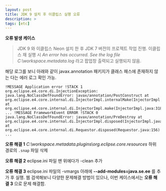 ```yaml
---
layout: post
title: JDK 9 설치 후 이클립스 실행 오류
description: >
tags: [etc]
---
```


**오류 발생 케이스**

> JDK 9 와 이클립스 Neon 설치 한 후 JDK 7 버전의 프로젝트 작업 진행.
> 이클립스 재 실행 시 *An error has occurred. See the log file C:\workspace\.metadata\.log* 라고
> 팝업창 출력되고 실행되지 않음.

해당 로그를 보니 아래와 같이 javax.annotation 패키지가 클래스 패스에 존재하지 않는 다는 에러 로그 확인 가능.

```
!MESSAGE Application error !STACK 1 org.eclipse.e4.core.di.InjectionException: java.lang.NoClassDefFoundError: javax/annotation/PostConstruct at org.eclipse.e4.core.internal.di.InjectorImpl.internalMake(InjectorImpl.java:410) at org.eclipse.e4.core.internal.di.InjectorImpl.make(InjectorImpl.java:318) ... !MESSAGE FrameworkEvent ERROR !STACK 0 java.lang.NoClassDefFoundError: javax/annotation/PreDestroy at org.eclipse.e4.core.internal.di.InjectorImpl.disposed(InjectorImpl.java:450) at org.eclipse.e4.core.internal.di.Requestor.disposed(Requestor.java:156) ...
```
**오류 해결 1**
*C:\workspace\.metadata\.plugins\org.eclipse.core.resources* 하위 경로의 `.snap` 파일 삭제

**오류 해결 2**
eclipse.ini 파일 맨 위에다가 -clean 추가

**오류 해결 3**
eclipse.ini 파일의 -vmargs  아래에 **--add-modules=java.se.ee** 를 추가 후 실행.
웹 검색해보니 다양한 문제해결 방법이 있으나, 이번 케이스에서는 **오류 해결 3** 으로 문제 해결함.

